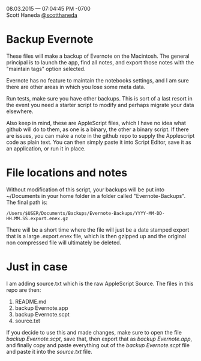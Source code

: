 08.03.2015 — 07:04:45 PM -0700  
Scott Haneda [@scotthaneda](https://twitter.com/scotthaneda)

# Backup Evernote

These files will make a backup of Evernote on the Macintosh.  The general principal is to launch the app, find all notes, and export those notes with the "maintain tags" option selected.

Evernote has no feature to maintain the notebooks settings, and I am sure there are other areas in which you lose some meta data.

Run tests, make sure you have other backups.  This is sort of a last resort in the event you need a starter script to modify and perhaps migrate your data elsewhere.

Also keep in mind, these are AppleScript files, which I have no idea what github will do to them, as one is a binary, the other a binary script.  If there are issues, you can make a note in the github repo to supply the Applescript code as plain text. You can then simply paste it into Script Editor, save it as an application, or run it in place.

# File locations and notes
Without modification of this script, your backups will be put into ~/Documents in your home folder in a folder called "Evernote-Backups".  The final path is:

    /Users/$USER/Documents/Backups/Evernote-Backups/YYYY-MM-DD-HH.MM.SS.export.enex.gz

There will be a short time where the file will just be a date stamped export that is a large .export.enex file, which is then gzipped up and the original non compressed file will ultimately be deleted.

# Just in case
I am adding source.txt which is the raw AppleScript Source.  The files in this repo are then:

1. README.md
2. backup Evernote.app
3. backup Evernote.scpt
4. source.txt

If you decide to use this and made changes, make sure to open the file *backup Evernote.scpt*, save that, then export that as *backup Evernote.app*, and finally copy and paste everything out of the *backup Evernote.scpt* file and paste it into the *source.txt* file.